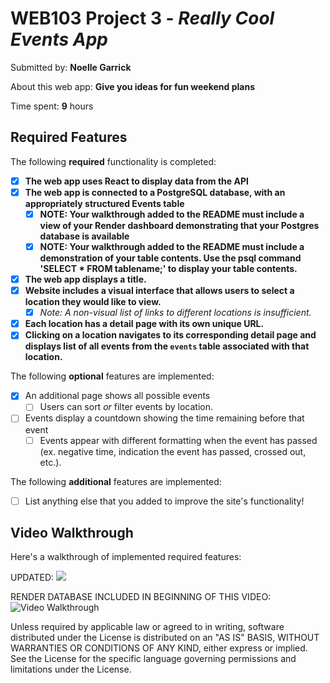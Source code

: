 # WEB103 Project 3 - *Really Cool Events App*

Submitted by: **Noelle Garrick**

About this web app: **Give you ideas for fun weekend plans**

Time spent: **9** hours

## Required Features

The following **required** functionality is completed:

<!-- Make sure to check off completed functionality below -->

- [X] **The web app uses React to display data from the API**
- [x] **The web app is connected to a PostgreSQL database, with an appropriately structured Events table**
  - [x]  **NOTE: Your walkthrough added to the README must include a view of your Render dashboard demonstrating that your Postgres database is available**
  - [x]  **NOTE: Your walkthrough added to the README must include a demonstration of your table contents. Use the psql command 'SELECT * FROM tablename;' to display your table contents.**
- [x] **The web app displays a title.**
- [X] **Website includes a visual interface that allows users to select a location they would like to view.**
  - [X] *Note: A non-visual list of links to different locations is insufficient.* 
- [X] **Each location has a detail page with its own unique URL.**
- [X] **Clicking on a location navigates to its corresponding detail page and displays list of all events from the `events` table associated with that location.**

The following **optional** features are implemented:

- [X] An additional page shows all possible events
  - [ ] Users can sort *or* filter events by location.
- [ ] Events display a countdown showing the time remaining before that event
  - [ ] Events appear with different formatting when the event has passed (ex. negative time, indication the event has passed, crossed out, etc.).

The following **additional** features are implemented:

- [ ] List anything else that you added to improve the site's functionality!

## Video Walkthrough

Here's a walkthrough of implemented required features:

UPDATED:
<img src='https://github.com/norellic/codepath-web103-3-communityspace/blob/main/gif%20(6).gif'/>

RENDER DATABASE INCLUDED IN BEGINNING OF THIS VIDEO:
<img src='https://media0.giphy.com/media/v1.Y2lkPTc5MGI3NjExamFxN3VwYm12cHFrY3R6eGZ4Y3Q0Yno2eXZlY2JhZDE4OHoydjhkYSZlcD12MV9pbnRlcm5hbF9naWZfYnlfaWQmY3Q9Zw/1coE3iD4UomMjzxQav/giphy.gif' title='Video Walkthrough' width='' alt='Video Walkthrough' />



Unless required by applicable law or agreed to in writing, software distributed under the License is distributed on an "AS IS" BASIS, WITHOUT WARRANTIES OR CONDITIONS OF ANY KIND, either express or implied. See the License for the specific language governing permissions and limitations under the License.
